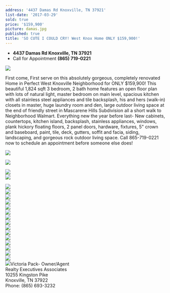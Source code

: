 ```yaml
---
address: '4437 Damas Rd Knoxville, TN 37921'
list-date: '2017-03-29'
sold: true
price: '$159,900'
picture: damas.jpg
published: true
title: 'SO CUTE I COULD CRY! West Knox Home ONLY $159,900!'
---
```



* **4437 Damas Rd Knoxville, TN 37921**
* Call for Appointment **(865) 719-0221**

![](/uploads/versions/26---x----3600-2403x---.jpg)

First come, First serve on this absolutely gorgeous, completely renovated Home in Perfect West Knoxville Neighborhood for ONLY $159,900! This beautiful 1,824 sqft 3 bedroom, 2 bath home features an open floor plan with lots of natural light, master bedroom on main level, spacious kitchen with all stainless steel appliances and tile backsplash, his and hers (walk-in) closets in master, huge laundry room and den, large outdoor living space at the end of friendly street in Mascarene Hills Subdivision all a short walk to Neighborhood Walmart. Everything new the year before last- New cabinets, countertops, kitchen island, backsplash, stainless appliances, windows, plank hickory floating floors, 2 panel doors, hardware, fixtures, 5" crown and baseboard, paint, tile, deck, gutters, soffit and facia, siding, landscaping, and gorgeous rock outdoor living space. Call 865-719-0221 now to schedule an appointment before someone else does!

![](/uploads/versions/1---x----3600-2403x---.jpg)

![](/uploads/versions/2---x----3600-2403x---.jpg)

![](/uploads/versions/3---x----3600-2403x---.jpg)<br>![](/uploads/versions/4---x----3600-2403x---.jpg)

![](/uploads/versions/5---x----3600-2403x---.jpg)<br>![](/uploads/versions/6---x----3600-2403x---.jpg)<br>![](/uploads/versions/7---x----3600-2403x---.jpg)<br>![](/uploads/versions/8---x----3600-2403x---.jpg)<br>![](/uploads/versions/9---x----3600-2416x---.jpg)<br>![](/uploads/versions/10---x----3600-2403x---.jpg)<br>![](/uploads/versions/11---x----3600-2403x---.jpg)<br>![](/uploads/versions/13-not-12---x----3600-2409x---.jpg)<br>![](/uploads/versions/14---x----2403-3600x---.jpg)<br>![](/uploads/versions/15---x----3600-2403x---.jpg)<br>![](/uploads/versions/18---x----3600-2412x---.jpg)<br>![](/uploads/versions/22---x----3600-2408x---.jpg)<br>![](/uploads/versions/20---x----3600-2408x---.jpg)<br>![](/uploads/versions/21---x----3600-2403x---.jpg)<br>![](/uploads/versions/17---x----3600-2403x---.jpg)<br>![](/uploads/versions/16---x----3600-2429x---.jpg)Victoria Pack- Owner/Agent<br>Realty Executives Associates<br>10255 Kingston Pike<br>Knoxville, TN 37922<br>Phone: (865) 693-3232